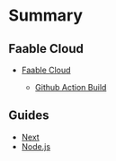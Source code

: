 # Summary​

## Faable Cloud

- [Faable Cloud](README.md)

  - [Github Action Build](docs/build-via-github-action.md)

## Guides

- [Next](guides/next.md)
- [Node.js](guides/nodejs-express.md)

